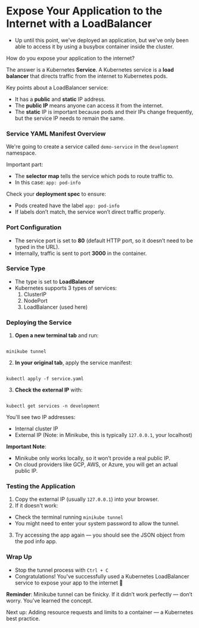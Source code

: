 # Expose Your Application to the Internet with a LoadBalancer


- Up until this point, we've deployed an application, but we've only been able to access it by using a busybox container inside the cluster.

How do you expose your application to the internet?

The answer is a Kubernetes **Service**. A Kubernetes service is a **load balancer** that directs traffic from the internet to Kubernetes pods.

Key points about a LoadBalancer service:
- It has a **public** and **static** IP address.
- The **public IP** means anyone can access it from the internet.
- The **static** IP is important because pods and their IPs change frequently, but the service IP needs to remain the same.

### Service YAML Manifest Overview

We're going to create a service called `demo-service` in the `development` namespace.

Important part:
- The **selector map** tells the service which pods to route traffic to.
- In this case: `app: pod-info`

Check your **deployment spec** to ensure:
- Pods created have the label `app: pod-info`
- If labels don’t match, the service won’t direct traffic properly.

### Port Configuration

- The service port is set to **80** (default HTTP port, so it doesn’t need to be typed in the URL).
- Internally, traffic is sent to port **3000** in the container.

### Service Type

- The type is set to **LoadBalancer**
- Kubernetes supports 3 types of services:
  1. ClusterIP
  2. NodePort
  3. LoadBalancer (used here)

### Deploying the Service

1. **Open a new terminal tab** and run:

```

minikube tunnel

```

2. **In your original tab**, apply the service manifest:

```

kubectl apply -f service.yaml

```

3. **Check the external IP** with:

```

kubectl get services -n development

```

You'll see two IP addresses:
- Internal cluster IP
- External IP (Note: in Minikube, this is typically `127.0.0.1`, your localhost)

**Important Note**:
- Minikube only works locally, so it won’t provide a real public IP.
- On cloud providers like GCP, AWS, or Azure, you will get an actual public IP.

### Testing the Application

1. Copy the external IP (usually `127.0.0.1`) into your browser.
2. If it doesn't work:
- Check the terminal running `minikube tunnel`
- You might need to enter your system password to allow the tunnel.
3. Try accessing the app again — you should see the JSON object from the pod info app.

### Wrap Up

- Stop the tunnel process with `Ctrl + C`
- Congratulations! You've successfully used a Kubernetes LoadBalancer service to expose your app to the internet 🎉

**Reminder**:
Minikube tunnel can be finicky. If it didn’t work perfectly — don’t worry. You’ve learned the concept.

Next up: Adding resource requests and limits to a container — a Kubernetes best practice.
